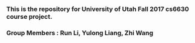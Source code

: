 ### This is the repository for University of Utah Fall 2017 cs6630 course project.
### Group Members : Run Li, Yulong Liang, Zhi Wang